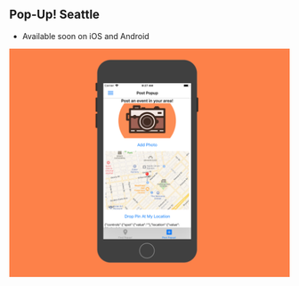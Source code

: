 

## Pop-Up! Seattle

* Available soon on iOS and Android

![Alt text](/src/images/post.png?raw=true "Post")
